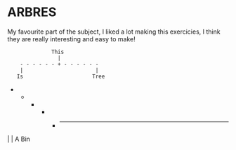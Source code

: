 # ARBRES
My favourite part of the subject, I liked a lot making this exercicies, I think they are really interesting and easy to make!


                  This
                    |
        - - - - - - + - - - - - - 
        |                       |
       Is                      Tree



- - - - + - - - -
|               |
A              Bin
